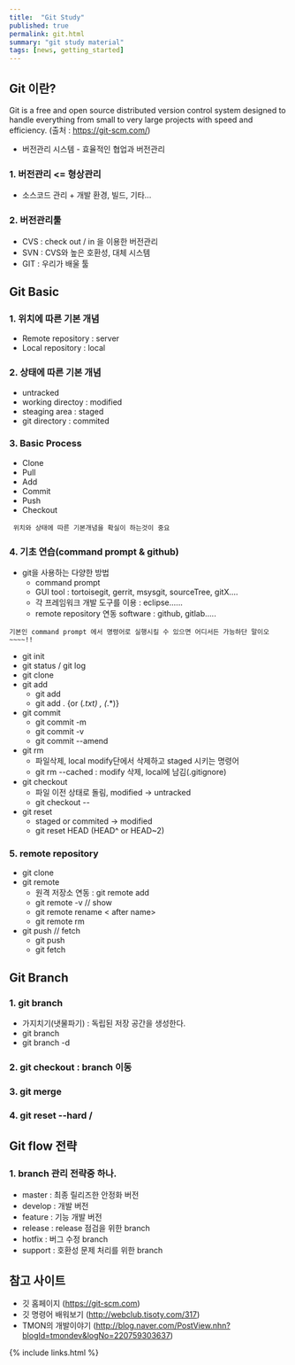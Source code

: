```yaml
---
title:  "Git Study"
published: true
permalink: git.html
summary: "git study material"
tags: [news, getting_started]
---
```


## Git 이란?

Git is a free and open source distributed version control system designed to handle everything from small to very large projects with speed and efficiency. (출처 : https://git-scm.com/)
* 버전관리 시스템 - 효율적인 협업과 버전관리

### 1. 버전관리 <= 형상관리

* 소스코드 관리 + 개발 환경, 빌드, 기타...


### 2. 버전관리툴

* CVS : check out / in 을 이용한 버전관리
* SVN : CVS와 높은 호환성, 대체 시스템
* GIT : 우리가 배울 툴

## Git Basic

### 1. 위치에 따른 기본 개념

 * Remote repository : server
 * Local repository : local
	

### 2. 상태에 따른 기본 개념

 * untracked
 * working directoy : modified
 * steaging area : staged
 * git directory : commited
	
### 3. Basic Process

 * Clone
 * Pull
 * Add
 * Commit
 * Push
 * Checkout

```
 위치와 상태에 따른 기본개념을 확실이 하는것이 중요
```
	
### 4. 기초 연습(command prompt & github)
   
 * git을 사용하는 다양한 방법
   - command prompt
   - GUI tool : tortoisegit, gerrit, msysgit, sourceTree, gitX....
   - 각 프레임워크 개발 도구를 이용 : eclipse......
   - remote repository 연동 software : github, gitlab.....

```
기본인 command prompt 에서 명령어로 실행시킬 수 있으면 어디서든 가능하단 말이오~~~~!!
```

 * git init
 * git status / git log
 * git clone
 * git add
   - git add <file name>
   - git add . {or (*.txt) , (*.*)} 
 * git commit
   - git commit -m <commit message>
   - git commit -v
   - git commit --amend
 * git rm
   - 파일삭제, local modify단에서 삭제하고 staged 시키는 명령어
   - git rm --cached <file name> : modify 삭제, local에 남김(.gitignore) 
 * git checkout
   - 파일 이전 상태로 돌림, modified → untracked
   - git checkout -- <file name> 
 * git reset
   - staged or commited → modified
   - git reset HEAD <file name> (HEAD^ or HEAD~2)

### 5. remote repository
 
 * git clone <url>
 * git remote
   - 원격 저장소 연동 : git remote add <remote repository name> <url>
   - git remote -v // show <remote repository name>
   - git remote rename <before name> < after name>
   - git remote rm <remote repository name>
 * git push // fetch
   - git push <remote repository name> <branch name>
   - git fetch <branch name>

## Git Branch

### 1. git branch

 * 가지치기(냇물파기) : 독립된 저장 공간을 생성한다. 
 * git branch <branch name>
 * git branch -d <branch name>

### 2. git checkout <branch name> : branch 이동

### 3. git merge <branch name>

### 4. git reset --hard <remote name>/<branch name>

## Git flow 전략

### 1. branch 관리 전략중 하나.

 * master : 최종 릴리즈한 안정화 버전
 * develop : 개발 버전
 * feature : 기능 개발 버전
 * release : release 점검을 위한 branch
 * hotfix : 버그 수정 branch
 * support : 호환성 문제 처리를 위한 branch

## 참고 사이트

 * 깃 홈페이지 (https://git-scm.com)
 * 깃 명령어 배워보기 (http://webclub.tisoty.com/317)
 * TMON의 개발이야기 (http://blog.naver.com/PostView.nhn?blogId=tmondev&logNo=220759303637)

{% include links.html %}